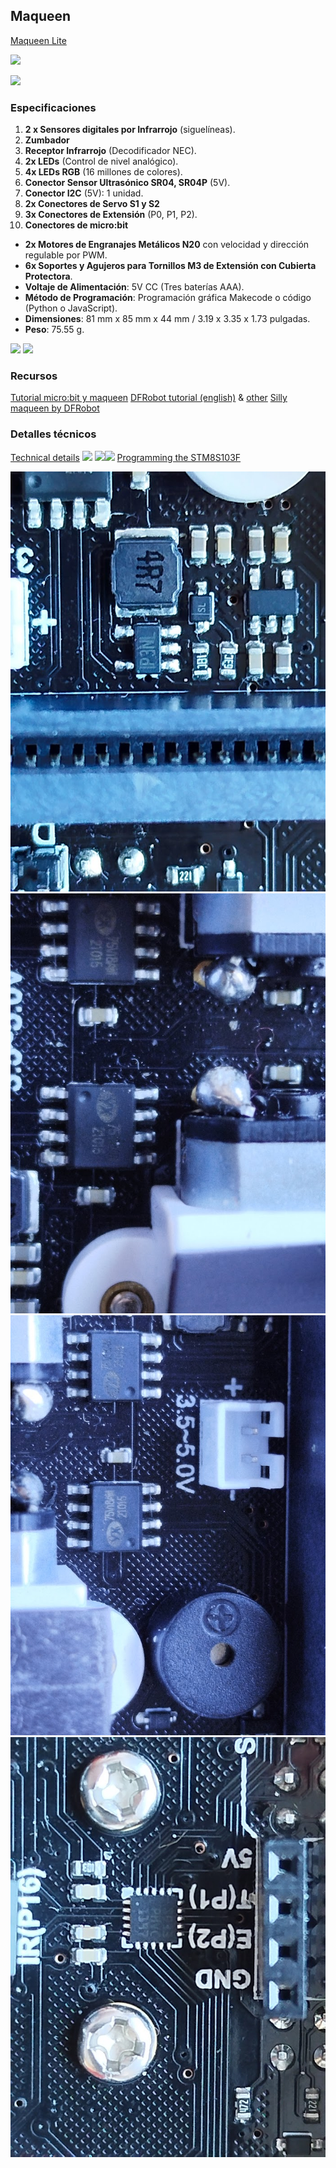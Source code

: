 ## Maqueen

[Maqueen Lite](https://www.dfrobot.com/product-1783.html)

![](maqueen_lite.png)


![](maqueen_funcionalidad.png)

### Especificaciones

1. **2 x Sensores digitales por Infrarrojo** (siguelíneas).
2. **Zumbador**
3. **Receptor Infrarrojo** (Decodificador NEC).
4. **2x LEDs** (Control de nivel analógico).
5. **4x LEDs RGB** (16 millones de colores).
6. **Conector Sensor Ultrasónico SR04, SR04P** (5V).
7. **Conector I2C** (5V): 1 unidad.
8. **2x Conectores de Servo S1 y S2**
9. **3x Conectores de Extensión** (P0, P1, P2).
10. **Conectores de micro:bit**
- **2x Motores de Engranajes Metálicos N20**  con velocidad y dirección regulable por PWM.
- **6x Soportes y Agujeros para Tornillos M3 de Extensión con Cubierta Protectora**.
- **Voltaje de Alimentación**: 5V CC (Tres baterías AAA).
- **Método de Programación**: Programación gráfica Makecode o código (Python o JavaScript).
- **Dimensiones**: 81 mm x 85 mm x 44 mm / 3.19 x 3.35 x 1.73 pulgadas.
- **Peso**: 75.55 g.

![](maqueen_front.png)
![](maqueen_back.png)

### Recursos

[Tutorial micro:bit y maqueen](https://sites.google.com/iessanjeronimo.es/tecnositesanjeronimo/3%C2%BA-e-s-o-computaci%C3%B3n-y-rob%C3%B3tica/unidad-4-introducci%C3%B3n-a-microbit-placa-y-robot-maqueen)
[DFRobot tutorial (english)](https://wiki.dfrobot.com/micro_Maqueen_Lite_for_micro_bit_SKU_ROB0148-EN-L) & [other](https://wiki.dfrobot.com/micro_Maqueen_for_micro_bit_SKU_ROB0148-EN)
[Silly maqueen by DFRobot](https://github.com/DFRobot/Silly-Maqueen-Tutorial-Makecode/blob/master/Silly%20Maqueen%20Tutorial-MakeCode-New.pdf)


### Detalles técnicos
[Technical details](https://macsbug.wordpress.com/2021/12/)
![](images/maqueen_internals.png)
![](images/maqueen_internals_v3.0.png)![](images/maqueen_internals_pinout.png)
[Programming the STM8S103F](https://tenbaht.github.io/sduino/api/I2C/)

![](maqueen_power.png)
![](maqueen_motor_driver.png)
![](maqueen_motor_driver_2.png)
![](maqueen_microcontroller.png)